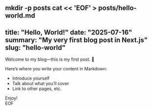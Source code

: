 mkdir -p posts
cat << 'EOF' > posts/hello-world.md
---
title: "Hello, World!"
date: "2025-07-16"
summary: "My very first blog post in Next.js"
slug: "hello-world"
---

Welcome to my blog—this is my first post. 🎉

Here’s where you write your content in Markdown:

- Introduce yourself
- Talk about what you’ll cover
- Link to other pages, etc.

Enjoy!  
EOF